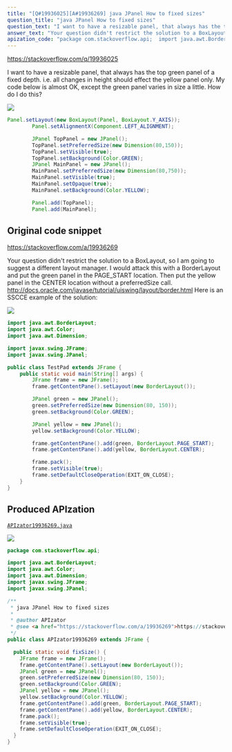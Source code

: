 ```yaml
---
title: "[Q#19936025][A#19936269] java JPanel How to fixed sizes"
question_title: "java JPanel How to fixed sizes"
question_text: "I want to have a resizable panel, that always has the top green panel of a fixed depth. i.e. all changes in height should effect the yellow panel only. My code below is almost OK, except the green panel varies in size a little. How do I do this?"
answer_text: "Your question didn't restrict the solution to a BoxLayout, so I am going to suggest a different layout manager. I would attack this with a BorderLayout and put the green panel in the PAGE_START location.  Then put the yellow panel in the CENTER location without a preferredSize call. http://docs.oracle.com/javase/tutorial/uiswing/layout/border.html Here is an SSCCE example of the solution:"
apization_code: "package com.stackoverflow.api;  import java.awt.BorderLayout; import java.awt.Color; import java.awt.Dimension; import javax.swing.JFrame; import javax.swing.JPanel;  /**  * java JPanel How to fixed sizes  *  * @author APIzator  * @see <a href=\"https://stackoverflow.com/a/19936269\">https://stackoverflow.com/a/19936269</a>  */ public class APIzator19936269 extends JFrame {    public static void fixSize() {     JFrame frame = new JFrame();     frame.getContentPane().setLayout(new BorderLayout());     JPanel green = new JPanel();     green.setPreferredSize(new Dimension(80, 150));     green.setBackground(Color.GREEN);     JPanel yellow = new JPanel();     yellow.setBackground(Color.YELLOW);     frame.getContentPane().add(green, BorderLayout.PAGE_START);     frame.getContentPane().add(yellow, BorderLayout.CENTER);     frame.pack();     frame.setVisible(true);     frame.setDefaultCloseOperation(EXIT_ON_CLOSE);   } }"
---
```


https://stackoverflow.com/q/19936025

I want to have a resizable panel, that always has the top green panel of a fixed depth. i.e. all changes in height should effect the yellow panel only.
My code below is almost OK, except the green panel varies in size a little.
How do I do this?



<div class="code-logo"><img src="/stackoverflow.png" /></div>

```java
Panel.setLayout(new BoxLayout(Panel, BoxLayout.Y_AXIS));
        Panel.setAlignmentX(Component.LEFT_ALIGNMENT);

        JPanel TopPanel = new JPanel();
        TopPanel.setPreferredSize(new Dimension(80,150));
        TopPanel.setVisible(true);
        TopPanel.setBackground(Color.GREEN);
        JPanel MainPanel = new JPanel();
        MainPanel.setPreferredSize(new Dimension(80,750));
        MainPanel.setVisible(true);
        MainPanel.setOpaque(true);
        MainPanel.setBackground(Color.YELLOW);

        Panel.add(TopPanel);
        Panel.add(MainPanel);
```


## Original code snippet

https://stackoverflow.com/a/19936269

Your question didn&#x27;t restrict the solution to a BoxLayout, so I am going to suggest a different layout manager.
I would attack this with a BorderLayout and put the green panel in the PAGE_START location.  Then put the yellow panel in the CENTER location without a preferredSize call.
http://docs.oracle.com/javase/tutorial/uiswing/layout/border.html
Here is an SSCCE example of the solution:

<div class="code-logo"><img src="/stackoverflow.png" /></div>

```java
import java.awt.BorderLayout;
import java.awt.Color;
import java.awt.Dimension;

import javax.swing.JFrame;
import javax.swing.JPanel;

public class TestPad extends JFrame {
    public static void main(String[] args) {
        JFrame frame = new JFrame();
        frame.getContentPane().setLayout(new BorderLayout());

        JPanel green = new JPanel();
        green.setPreferredSize(new Dimension(80, 150));
        green.setBackground(Color.GREEN);

        JPanel yellow = new JPanel();
        yellow.setBackground(Color.YELLOW);

        frame.getContentPane().add(green, BorderLayout.PAGE_START);
        frame.getContentPane().add(yellow, BorderLayout.CENTER);

        frame.pack();
        frame.setVisible(true);
        frame.setDefaultCloseOperation(EXIT_ON_CLOSE);
    }
}
```

## Produced APIzation

[`APIzator19936269.java`](https://github.com/pasqualesalza/apization/raw/main/data/search/APIzator19936269.java)

<div class="code-logo"><img src="/apizator.png" /></div>

```java
package com.stackoverflow.api;

import java.awt.BorderLayout;
import java.awt.Color;
import java.awt.Dimension;
import javax.swing.JFrame;
import javax.swing.JPanel;

/**
 * java JPanel How to fixed sizes
 *
 * @author APIzator
 * @see <a href="https://stackoverflow.com/a/19936269">https://stackoverflow.com/a/19936269</a>
 */
public class APIzator19936269 extends JFrame {

  public static void fixSize() {
    JFrame frame = new JFrame();
    frame.getContentPane().setLayout(new BorderLayout());
    JPanel green = new JPanel();
    green.setPreferredSize(new Dimension(80, 150));
    green.setBackground(Color.GREEN);
    JPanel yellow = new JPanel();
    yellow.setBackground(Color.YELLOW);
    frame.getContentPane().add(green, BorderLayout.PAGE_START);
    frame.getContentPane().add(yellow, BorderLayout.CENTER);
    frame.pack();
    frame.setVisible(true);
    frame.setDefaultCloseOperation(EXIT_ON_CLOSE);
  }
}

```